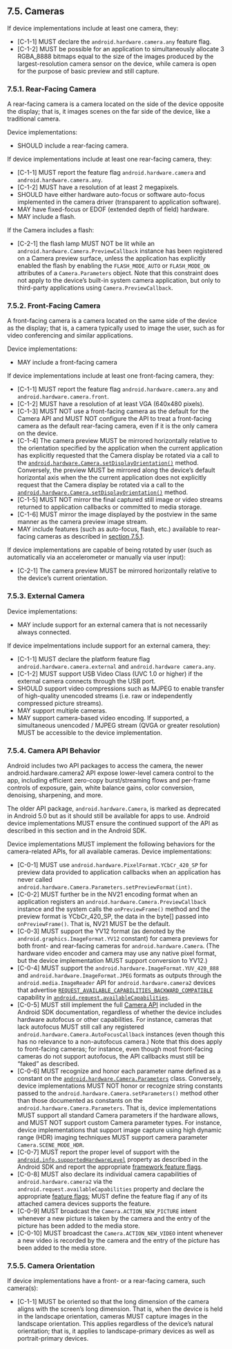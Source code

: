## 7.5\. Cameras

If device implementations include at least one camera, they:

*   [C-1-1] MUST declare the `android.hardware.camera.any` feature flag.
*   [C-1-2] MUST be possible for an application to simultaneously allocate
3 RGBA_8888 bitmaps equal to the size of the images produced by the
largest-resolution camera sensor on the device, while camera is open for the
purpose of basic preview and still capture.

### 7.5.1\. Rear-Facing Camera

A rear-facing camera is a camera located on the side of
the device opposite the display; that is, it images scenes on the far side of
the device, like a traditional camera.

Device implementations:

*   SHOULD include a rear-facing camera.

If device implementations include at least one rear-facing camera, they:

*   [C-1-1] MUST report the feature flag `android.hardware.camera` and
`android.hardware.camera.any`.
*   [C-1-2] MUST have a resolution of at least 2 megapixels.
*   SHOULD have either hardware auto-focus or software auto-focus implemented
in the camera driver (transparent to application software).
*   MAY have fixed-focus or EDOF (extended depth of field) hardware.
*   MAY include a flash.

If the Camera includes a flash:

*    [C-2-1] the flash lamp MUST NOT be lit while an
`android.hardware.Camera.PreviewCallback` instance has been registered
on a Camera preview surface, unless the application has explicitly enabled
the flash by enabling the `FLASH_MODE_AUTO` or `FLASH_MODE_ON` attributes
of a `Camera.Parameters` object. Note that this constraint does not apply to the
device’s built-in system camera application, but only to third-party
applications using `Camera.PreviewCallback`.

### 7.5.2\. Front-Facing Camera

A front-facing camera is a camera located on the same side of the device
as the display; that is, a camera typically used to image the user, such
as for video conferencing and similar applications.

Device implementations:

*   MAY include a front-facing camera

If device implementations include at least one front-facing camera, they:

*   [C-1-1] MUST report the feature flag `android.hardware.camera.any` and
`android.hardware.camera.front`.
*   [C-1-2] MUST have a resolution of at least VGA (640x480 pixels).
*   [C-1-3] MUST NOT use a front-facing camera as the default for the
Camera API and MUST NOT configure the API to treat a front-facing camera as
the default rear-facing camera, even if it is the only camera on the device.
*   [C-1-4] The camera preview MUST be mirrored horizontally relative to the
orientation specified by the application when the current application has
explicitly requested that the Camera
display be rotated via a call to the
[`android.hardware.Camera.setDisplayOrientation()`](
http://developer.android.com/reference/android/hardware/Camera.html#setDisplayOrientation(int))
method. Conversely, the preview MUST be mirrored along the device’s default
horizontal axis when the the current application does not explicitly request
that the Camera display be rotated via a call to the
[`android.hardware.Camera.setDisplayOrientation()`](
http://developer.android.com/reference/android/hardware/Camera.html#setDisplayOrientation(int))
method.
*   [C-1-5] MUST NOT mirror the final captured still image or video streams
returned to application callbacks or committed to media storage.
*   [C-1-6] MUST mirror the image displayed by the postview in the same manner
as the camera preview image stream.
*   MAY include features (such as auto-focus, flash, etc.) available to
rear-facing cameras as described in [section 7.5.1](#7_5_1_rear-facing_camera).

If device implementations are capable of being rotated by user (such as
automatically via an accelerometer or manually via user input):

*    [C-2-1] The camera preview MUST be mirrored horizontally relative to
the device’s current orientation.


### 7.5.3\. External Camera

Device implementations:

*    MAY include support for an external camera that is not necessarily
always connected.

If device impelmentations include support for an external camera, they:

*   [C-1-1] MUST declare the platform feature flag
`android.hardware.camera.external` and `android.hardware camera.any`.
*   [C-1-2] MUST support USB Video Class (UVC 1.0 or higher) if the external
camera connects through the USB port.
*   SHOULD support video compressions such as MJPEG to enable transfer of
    high-quality unencoded streams (i.e. raw or independently compressed picture
    streams).
*   MAY support multiple cameras.
*   MAY support camera-based video encoding. If supported, a simultaneous
    unencoded / MJPEG stream (QVGA or greater resolution) MUST be accessible to
    the device implementation.

### 7.5.4\. Camera API Behavior

Android includes two API packages to access the camera, the newer
android.hardware.camera2 API expose lower-level camera control to the app,
including efficient zero-copy burst/streaming flows and per-frame controls of
exposure, gain, white balance gains, color conversion, denoising, sharpening,
and more.

The older API package, `android.hardware.Camera`, is marked as deprecated in
Android 5.0 but as it should still be available for apps to use. Android device
implementations MUST ensure the continued support of the API as described in
this section and in the Android SDK.

Device implementations MUST implement the following behaviors for the
camera-related APIs, for all available cameras. Device implementations:

*   [C-0-1] MUST use `android.hardware.PixelFormat.YCbCr_420_SP` for preview
data provided to application callbacks when an application has never called
`android.hardware.Camera.Parameters.setPreviewFormat(int)`.
*   [C-0-2] MUST further be in the NV21 encoding format when an application
registers an `android.hardware.Camera.PreviewCallback`
instance and the system calls the `onPreviewFrame()` method and the preview
format is YCbCr_420_SP, the data in the byte[] passed into `onPreviewFrame()`.
That is, NV21 MUST be the default.
*   [C-0-3] MUST support the YV12 format (as denoted by the
`android.graphics.ImageFormat.YV12` constant) for camera previews for both
front- and rear-facing cameras for `android.hardware.Camera`. (The hardware
video encoder and camera may use any native pixel format, but the device
implementation MUST support conversion to YV12.)
*   [C-0-4] MUST support the `android.hardware.ImageFormat.YUV_420_888` and
`android.hardware.ImageFormat.JPEG` formats as outputs through the
`android.media.ImageReader` API for `android.hardware.camera2` devices that
advertise [`REQUEST_AVAILABLE_CAPABILITIES_BACKWARD_COMPATIBLE`](
https://developer.android.com/reference/android/hardware/camera2/CameraMetadata.html#REQUEST_AVAILABLE_CAPABILITIES_BACKWARD_COMPATIBLE)
 capability in [`android.request.availableCapabilities`](
 https://developer.android.com/reference/android/hardware/camera2/CameraCharacteristics.html#REQUEST_AVAILABLE_CAPABILITIES).
*   [C-0-5] MUST still implement the full [Camera API](
http://developer.android.com/reference/android/hardware/Camera.html)
included in the Android SDK documentation, regardless of whether the device
includes hardware autofocus or other capabilities. For instance, cameras that
lack autofocus MUST still call any registered
`android.hardware.Camera.AutoFocusCallback` instances (even though this has no
relevance to a non-autofocus camera.) Note that this does apply to front-facing
cameras; for instance, even though most front-facing cameras do not support
autofocus, the API callbacks must still be “faked” as described.
*   [C-0-6] MUST recognize and honor each parameter name
defined as a constant on the
[`android.hardware.Camera.Parameters`](
http://developer.android.com/reference/android/hardware/Camera.Parameters.html)
class.
Conversely, device implementations MUST NOT honor or recognize string constants
passed to the `android.hardware.Camera.setParameters()` method other than those
documented as constants on the `android.hardware.Camera.Parameters`. That is,
device implementations MUST support all standard Camera parameters if the
hardware allows, and MUST NOT support custom Camera parameter types.
For instance, device implementations that support image capture
using high dynamic range (HDR) imaging techniques MUST support camera parameter
`Camera.SCENE_MODE_HDR`.
*   [C-0-7] MUST report the proper level of support with the
[`android.info.supportedHardwareLevel`](
https://developer.android.com/reference/android/hardware/camera2/CameraCharacteristics.html#INFO_SUPPORTED_HARDWARE_LEVEL)
property as described in the Android SDK and report the appropriate
[framework feature flags](
http://source.android.com/devices/camera/versioning.html).
*   [C-0-8] MUST also declare its individual camera capabilities of
`android.hardware.camera2` via the
`android.request.availableCapabilities` property
and declare the appropriate [feature flags](
http://source.android.com/devices/camera/versioning.html);
MUST define the feature flag if any of its attached camera devices
supports the feature.
*   [C-0-9] MUST broadcast the `Camera.ACTION_NEW_PICTURE`
intent whenever a new picture is taken by the camera and the entry of the
picture has been added to the media store.
*   [C-0-10] MUST broadcast the `Camera.ACTION_NEW_VIDEO`
intent whenever a new video is recorded by the camera and the entry of the
picture has been added to the media store.

### 7.5.5\. Camera Orientation

If device implementations have a front- or a rear-facing camera, such camera(s):

*   [C-1-1] MUST be oriented so that the long dimension of the camera
aligns with the screen’s long dimension. That is, when the device is held in the
landscape orientation, cameras MUST capture images in the landscape orientation.
This applies regardless of the device’s natural orientation; that is, it applies
to landscape-primary devices as well as portrait-primary devices.
